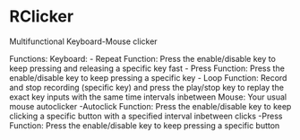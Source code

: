 # RClicker

Multifunctional Keyboard-Mouse clicker

Functions:
    Keyboard:
        - Repeat Function: Press the enable/disable key to keep pressing and releasing a specific key fast
        - Press Function: Press the enable/disable key to keep pressing a specific key
        - Loop Function: Record and stop recording (specific key) and press the play/stop key to replay the exact key inputs with the same time intervals inbetween
    Mouse:
        Your usual mouse autoclicker
        -Autoclick Function: Press the enable/disable key to keep clicking a specific button with a specified interval inbetween clicks
        -Press Function: Press the enable/disable key to keep pressing a specific button 

